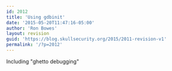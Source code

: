 ```yaml
---
id: 2012
title: 'Using gdbinit'
date: '2015-05-20T11:47:16-05:00'
author: 'Ron Bowes'
layout: revision
guid: 'https://blog.skullsecurity.org/2015/2011-revision-v1'
permalink: '/?p=2012'
---
```


Including "ghetto debugging"